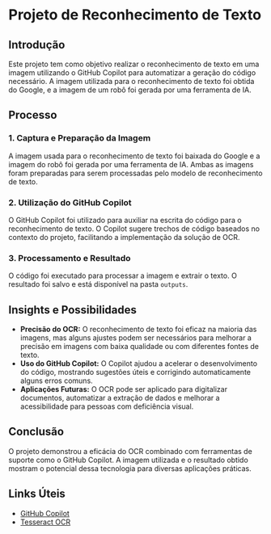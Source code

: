 # Projeto de Reconhecimento de Texto

## Introdução

Este projeto tem como objetivo realizar o reconhecimento de texto em uma imagem utilizando o GitHub Copilot para automatizar a geração do código necessário. A imagem utilizada para o reconhecimento de texto foi obtida do Google, e a imagem de um robô foi gerada por uma ferramenta de IA.

## Processo

### 1. Captura e Preparação da Imagem

A imagem usada para o reconhecimento de texto foi baixada do Google e a imagem do robô foi gerada por uma ferramenta de IA. Ambas as imagens foram preparadas para serem processadas pelo modelo de reconhecimento de texto.

### 2. Utilização do GitHub Copilot

O GitHub Copilot foi utilizado para auxiliar na escrita do código para o reconhecimento de texto. O Copilot sugere trechos de código baseados no contexto do projeto, facilitando a implementação da solução de OCR.

### 3. Processamento e Resultado

O código foi executado para processar a imagem e extrair o texto. O resultado foi salvo e está disponível na pasta `outputs`.

## Insights e Possibilidades

- **Precisão do OCR:** O reconhecimento de texto foi eficaz na maioria das imagens, mas alguns ajustes podem ser necessários para melhorar a precisão em imagens com baixa qualidade ou com diferentes fontes de texto.
- **Uso do GitHub Copilot:** O Copilot ajudou a acelerar o desenvolvimento do código, mostrando sugestões úteis e corrigindo automaticamente alguns erros comuns.
- **Aplicações Futuras:** O OCR pode ser aplicado para digitalizar documentos, automatizar a extração de dados e melhorar a acessibilidade para pessoas com deficiência visual.

## Conclusão

O projeto demonstrou a eficácia do OCR combinado com ferramentas de suporte como o GitHub Copilot. A imagem utilizada e o resultado obtido mostram o potencial dessa tecnologia para diversas aplicações práticas.

## Links Úteis

- [GitHub Copilot](https://github.com/features/copilot)
- [Tesseract OCR](https://github.com/tesseract-ocr/tesseract)


